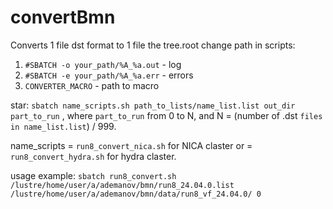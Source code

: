 # convertBmn

Converts 1 file dst format to 1 file the tree.root 
change path in scripts:
1. `#SBATCH -o your_path/%A_%a.out` - log
2. `#SBATCH -e your_path/%A_%a.err` - errors 
3. `CONVERTER_MACRO` - path to macro

star: 
`sbatch name_scripts.sh path_to_lists/name_list.list out_dir part_to_run`
, where `part_to_run` from 0 to N, and N = (number of .dst `files in name_list.list`) / 999.

name_scripts = `run8_convert_nica.sh` for NICA claster or = `run8_convert_hydra.sh` for hydra claster.

usage example:
`sbatch run8_convert.sh /lustre/home/user/a/ademanov/bmn/run8_24.04.0.list /lustre/home/user/a/ademanov/bmn/data/run8_vf_24.04.0/ 0`

